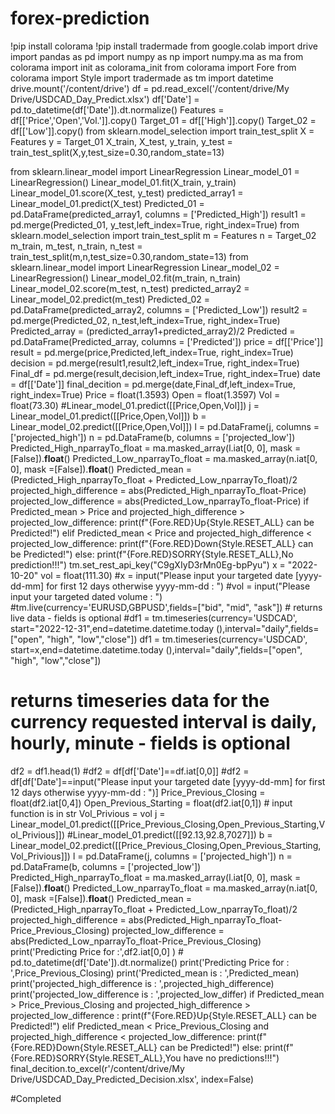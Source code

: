 # forex-prediction
!pip install colorama
!pip install tradermade
from google.colab import drive
import pandas as pd
import numpy as np
import numpy.ma as ma
from colorama import init as colorama_init
from colorama import Fore
from colorama import Style
import tradermade as tm
import datetime
drive.mount('/content/drive')
df = pd.read_excel('/content/drive/My Drive/USDCAD_Day_Predict.xlsx')
df['Date'] = pd.to_datetime(df['Date']).dt.normalize()
Features = df[['Price','Open','Vol.']].copy()
Target_01 = df[['High']].copy()
Target_02 = df[['Low']].copy()
from sklearn.model_selection import train_test_split
X = Features
y = Target_01
X_train, X_test, y_train, y_test = train_test_split(X,y,test_size=0.30,random_state=13)

from sklearn.linear_model import LinearRegression
Linear_model_01 = LinearRegression()
Linear_model_01.fit(X_train, y_train)
Linear_model_01.score(X_test, y_test)
predicted_array1 = Linear_model_01.predict(X_test)
Predicted_01 = pd.DataFrame(predicted_array1, columns = ['Predicted_High'])
result1 = pd.merge(Predicted_01, y_test,left_index=True, right_index=True)
from sklearn.model_selection import train_test_split
m = Features
n = Target_02
m_train, m_test, n_train, n_test = train_test_split(m,n,test_size=0.30,random_state=13)
from sklearn.linear_model import LinearRegression
Linear_model_02 = LinearRegression()
Linear_model_02.fit(m_train, n_train)
Linear_model_02.score(m_test, n_test)
predicted_array2 = Linear_model_02.predict(m_test)
Predicted_02 = pd.DataFrame(predicted_array2, columns = ['Predicted_Low'])
result2 = pd.merge(Predicted_02, n_test,left_index=True, right_index=True)
Predicted_array = (predicted_array1+predicted_array2)/2 
Predicted = pd.DataFrame(Predicted_array, columns = ['Predicted'])
price = df[['Price']]
result = pd.merge(price,Predicted,left_index=True, right_index=True)
decision = pd.merge(result1,result2,left_index=True, right_index=True)
Final_df = pd.merge(result,decision,left_index=True, right_index=True)
date = df[['Date']]
final_decition = pd.merge(date,Final_df,left_index=True, right_index=True)
Price = float(1.3593)
Open = float(1.3597)
Vol = float(73.30)
#Linear_model_01.predict([[Price,Open,Vol]])
j = Linear_model_01.predict([[Price,Open,Vol]])
b = Linear_model_02.predict([[Price,Open,Vol]])
l = pd.DataFrame(j, columns = ['projected_high'])
n = pd.DataFrame(b, columns = ['projected_low'])
Predicted_High_nparrayTo_float = ma.masked_array(l.iat[0, 0], mask =[False]).__float__()
Predicted_Low_nparrayTo_float = ma.masked_array(n.iat[0, 0], mask =[False]).__float__()
Predicted_mean = (Predicted_High_nparrayTo_float + Predicted_Low_nparrayTo_float)/2
projected_high_difference = abs(Predicted_High_nparrayTo_float-Price)
projected_low_difference = abs(Predicted_Low_nparrayTo_float-Price)
if Predicted_mean > Price and projected_high_difference > projected_low_difference:
  print(f"{Fore.RED}Up{Style.RESET_ALL} can be Predicted!")
elif Predicted_mean < Price and projected_high_difference < projected_low_difference:
    print(f"{Fore.RED}Down{Style.RESET_ALL} can be Predicted!")
else:
    print(f"{Fore.RED}SORRY{Style.RESET_ALL},No prediction!!!")
    tm.set_rest_api_key("C9gXIyD3rMn0Eg-bpPyu")
x = "2022-10-20"
vol = float(111.30)
#x = input("Please input your targeted date [yyyy-dd-mm] for first 12 days otherwise yyyy-mm-dd : ")
#vol = input("Please input your targeted dated volume : ")
#tm.live(currency='EURUSD,GBPUSD',fields=["bid", "mid", "ask"]) # returns live data - fields is optional
#df1 = tm.timeseries(currency='USDCAD', start="2022-12-31",end=datetime.datetime.today (),interval="daily",fields=["open", "high", "low","close"])
df1 = tm.timeseries(currency='USDCAD', start=x,end=datetime.datetime.today (),interval="daily",fields=["open", "high", "low","close"])
# returns timeseries data for the currency requested interval is daily, hourly, minute - fields is optional
df2 = df1.head(1)
#df2 = df[df['Date']==df.iat[0,0]]
#df2 = df[df['Date']==input("Please input your targeted date [yyyy-dd-mm] for first 12 days otherwise yyyy-mm-dd : ")]
Price_Previous_Closing = float(df2.iat[0,4])
Open_Previous_Starting = float(df2.iat[0,1])                                                 # input function is in str
Vol_Privious = vol
j = Linear_model_01.predict([[Price_Previous_Closing,Open_Previous_Starting,Vol_Privious]]) #Linear_model_01.predict([[92.13,92.8,7027]])
b = Linear_model_02.predict([[Price_Previous_Closing,Open_Previous_Starting,Vol_Privious]])
l = pd.DataFrame(j, columns = ['projected_high'])
n = pd.DataFrame(b, columns = ['projected_low'])
Predicted_High_nparrayTo_float = ma.masked_array(l.iat[0, 0], mask =[False]).__float__()
Predicted_Low_nparrayTo_float = ma.masked_array(n.iat[0, 0], mask =[False]).__float__()
Predicted_mean = (Predicted_High_nparrayTo_float + Predicted_Low_nparrayTo_float)/2
projected_high_difference = abs(Predicted_High_nparrayTo_float-Price_Previous_Closing)
projected_low_difference = abs(Predicted_Low_nparrayTo_float-Price_Previous_Closing)
print('Predicting Price for :',df2.iat[0,0] )  # pd.to_datetime(df['Date']).dt.normalize()
print('Predicting Price for : ',Price_Previous_Closing)
print('Predicted_mean is : ',Predicted_mean)
print('projected_high_difference is : ',projected_high_difference)
print('projected_low_difference is : ',projected_low_differ)
if Predicted_mean > Price_Previous_Closing and projected_high_difference > projected_low_difference :
  print(f"{Fore.RED}Up{Style.RESET_ALL} can be Predicted!")
elif Predicted_mean < Price_Previous_Closing and projected_high_difference < projected_low_difference:
    print(f"{Fore.RED}Down{Style.RESET_ALL} can be Predicted!")
else:
    print(f"{Fore.RED}SORRY{Style.RESET_ALL},You have no predictions!!!")
    final_decition.to_excel(r'/content/drive/My Drive/USDCAD_Day_Predicted_Decision.xlsx', index=False)
 
 #Completed
